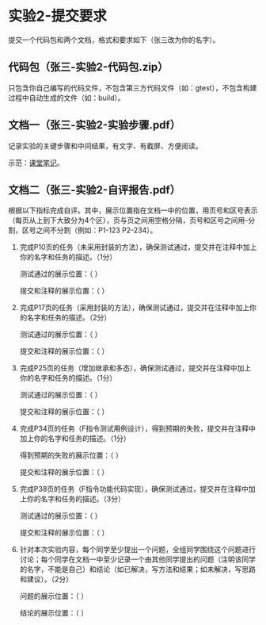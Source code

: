 # 实验2-提交要求

提交一个代码包和两个文档，格式和要求如下（张三改为你的名字）。

## 代码包（张三-实验2-代码包.zip）

只包含你自己编写的代码文件，不包含第三方代码文件（如：gtest），不包含构建过程中自动生成的文件（如：build）。

## 文档一（张三-实验2-实验步骤.pdf）

记录实验的关键步骤和中间结果，有文字、有截屏、方便阅读。

示范：[课堂笔记](https://uestc.feishu.cn/docx/PYmyd92S4oLNwrxljV0c2qKdnGP)。

## 文档二（张三-实验2-自评报告.pdf）

根据以下指标完成自评。其中，展示位置指在文档一中的位置，用页号和区号表示（每页从上到下大致分为4个区），页与页之间用空格分隔，页号和区号之间用-分割，区号之间不分割（例如：P1-123 P2-234）。

1. 完成P10页的任务（未采用封装的方法），确保测试通过，提交并在注释中加上你的名字和任务的描述。（1分）

    测试通过的展示位置：（   ）

    提交和注释的展示位置：（   ）

2. 完成P17页的任务（采用封装的方法），确保测试通过，提交并在注释中加上你的名字和任务的描述。（2分）

    测试通过的展示位置：（   ）

    提交和注释的展示位置：（   ）

3. 完成P25页的任务（增加继承和多态），确保测试通过，提交并在注释中加上你的名字和任务的描述。（1分）

    测试通过的展示位置：（   ）

    提交和注释的展示位置：（   ）

4. 完成P34页的任务（F指令测试用例设计），得到预期的失败，提交并在注释中加上你的名字和任务的描述。（1分）

    得到预期的失败的展示位置：（   ）

    提交和注释的展示位置：（   ）

5. 完成P38页的任务（F指令功能代码实现），确保测试通过，提交并在注释中加上你的名字和任务的描述。（3分）

    测试通过的展示位置：（   ）

    提交和注释的展示位置：（   ）

6. 针对本次实验内容，每个同学至少提出一个问题，全组同学围绕这个问题进行讨论；每个同学在文档一中至少记录一个由其他同学提出的问题（注明该同学的名字，不能是自己）和结论（如已解决，写方法和结果；如未解决，写思路和建议）。（2分）

    问题的展示位置：（   ）

    结论的展示位置：（   ）

